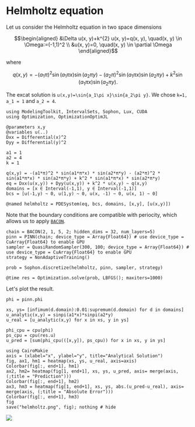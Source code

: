# Helmholtz equation

Let us consider the Helmholtz equation in two space dimensions

```math
\begin{aligned}
&\Delta u(x, y)+k^{2} u(x, y)=q(x, y), \quad(x, y) \in \Omega:=(-1,1)^2 \\
&u(x, y)=0, \quad(x, y) \in \partial \Omega
\end{aligned}
```
where 
```math 
q(x, y)=-\left(a_{1} \pi\right)^{2} \sin \left(a_{1} \pi x\right) \sin \left(a_{2} \pi y\right)-\left(a_{2} \pi\right)^{2} \sin \left(a_{1} \pi x\right) \sin \left(a_{2} \pi y\right)+k^{2} \sin \left(a_{1} \pi x\right) \sin \left(a_{2} \pi y\right).
```
The excat solution is ``u(x,y)=\sin{a_1\pi x}\sin{a_2\pi y}``. We chose ``k=1, a_1 = 1`` and ``a_2 = 4``.

```@example helmholtz
using ModelingToolkit, IntervalSets, Sophon, Lux, CUDA
using Optimization, OptimizationOptimJL

@parameters x,y
@variables u(..)
Dxx = Differential(x)^2
Dyy = Differential(y)^2

a1 = 1
a2 = 4
k = 1

q(x,y) = -(a1*π)^2 * sin(a1*π*x) * sin(a2*π*y) - (a2*π)^2 * sin(a1*π*x) * sin(a2*π*y) + k^2 * sin(a1*π*x) * sin(a2*π*y)
eq = Dxx(u(x,y)) + Dyy(u(x,y)) + k^2 * u(x,y) ~ q(x,y)
domains = [x ∈ Interval(-1,1), y ∈ Interval(-1,1)]
bcs = [u(-1,y) ~ 0, u(1,y) ~ 0, u(x, -1) ~ 0, u(x, 1) ~ 0]

@named helmholtz = PDESystem(eq, bcs, domains, [x,y], [u(x,y)])
```

Note that the boundary conditions are compatible with periocity, which allows us to apply [`BACON`](@ref).
```@example helmholtz
chain = BACON(2, 1, 5, 2; hidden_dims = 32, num_layers=5)
pinn = PINN(chain; device_type = Array{Float64}) # use device_type = CuArray{Float64} to enable GPU
sampler = QuasiRandomSampler(300, 100; device_type = Array{Float64}) # use device_type = CuArray{Float64} to enable GPU
strategy = NonAdaptiveTraining()

prob = Sophon.discretize(helmholtz, pinn, sampler, strategy) 

@time res = Optimization.solve(prob, LBFGS(); maxiters=1000)
```

Let's plot the result.
```@example helmholtz
phi = pinn.phi

xs, ys= [infimum(d.domain):0.01:supremum(d.domain) for d in domains]
u_analytic(x,y) = sinpi(a1*x)*sinpi(a2*y)
u_real = [u_analytic(x,y) for x in xs, y in ys]

phi_cpu = cpu(phi)
ps_cpu = cpu(res.u)
u_pred = [sum(phi_cpu(([x,y]), ps_cpu)) for x in xs, y in ys]

using CairoMakie
axis = (xlabel="x", ylabel="y", title="Analytical Solution")
fig, ax1, hm1 = heatmap(xs, ys, u_real, axis=axis)
Colorbar(fig[:, end+1], hm1)
ax2, hm2= heatmap(fig[1, end+1], xs, ys, u_pred, axis= merge(axis, (;title = "Prediction")))
Colorbar(fig[:, end+1], hm2)
ax3, hm3 = heatmap(fig[1, end+1], xs, ys, abs.(u_pred-u_real), axis= merge(axis, (;title = "Absolute Error")))
Colorbar(fig[:, end+1], hm3)
fig
save("helmholtz.png", fig); nothing # hide
```
![](helmholtz.png)
